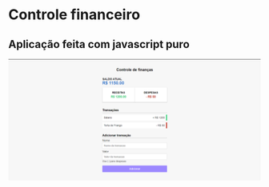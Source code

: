 # Controle financeiro
## Aplicação feita com javascript puro
<img src="https://github.com/kaiqueguzto/controle-financeiro/blob/main/projeto.png
">
